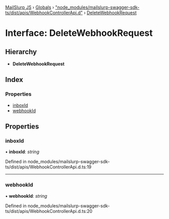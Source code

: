[MailSlurp JS](../README.md) › [Globals](../globals.md) › ["node_modules/mailslurp-swagger-sdk-ts/dist/apis/WebhookControllerApi.d"](../modules/_node_modules_mailslurp_swagger_sdk_ts_dist_apis_webhookcontrollerapi_d_.md) › [DeleteWebhookRequest](_node_modules_mailslurp_swagger_sdk_ts_dist_apis_webhookcontrollerapi_d_.deletewebhookrequest.md)

# Interface: DeleteWebhookRequest

## Hierarchy

* **DeleteWebhookRequest**

## Index

### Properties

* [inboxId](_node_modules_mailslurp_swagger_sdk_ts_dist_apis_webhookcontrollerapi_d_.deletewebhookrequest.md#inboxid)
* [webhookId](_node_modules_mailslurp_swagger_sdk_ts_dist_apis_webhookcontrollerapi_d_.deletewebhookrequest.md#webhookid)

## Properties

###  inboxId

• **inboxId**: *string*

Defined in node_modules/mailslurp-swagger-sdk-ts/dist/apis/WebhookControllerApi.d.ts:19

___

###  webhookId

• **webhookId**: *string*

Defined in node_modules/mailslurp-swagger-sdk-ts/dist/apis/WebhookControllerApi.d.ts:20
